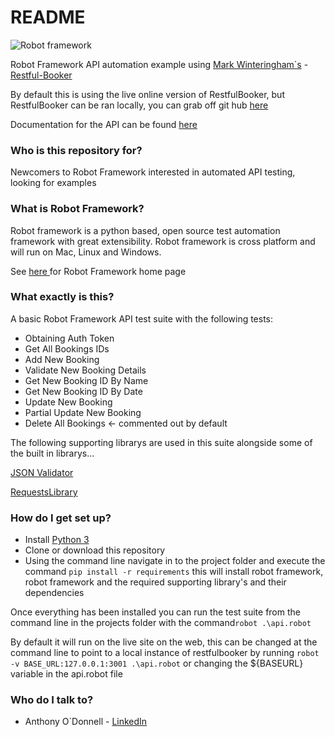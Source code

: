 # README #

![Robot framework](https://upload.wikimedia.org/wikipedia/commons/thumb/e/e4/Robot-framework-logo.png/250px-Robot-framework-logo.png)

Robot Framework API automation example using [Mark Winteringham`s](https://twitter.com/2bittester) -  [Restful-Booker](https://restful-booker.herokuapp.com/)

By default this is using the live online version of RestfulBooker, but RestfulBooker can be ran locally, you can grab off git hub [here](https://github.com/mwinteringham/restful-booker)

Documentation for the API can be found [here](https://restful-booker.herokuapp.com/apidoc/index.html)

### Who is this repository for? ###

Newcomers to Robot Framework interested in automated API testing, looking for examples

### What is Robot Framework? ###

Robot framework is a python based, open source test automation framework with great extensibility. Robot framework is cross platform and will run on Mac, Linux and Windows. 

See [here ](https://robotframework.org/)for Robot Framework home page


### What exactly is this? ###

A basic Robot Framework API test suite with the following tests:

* Obtaining Auth Token
* Get All Bookings IDs
* Add New Booking
* Validate New Booking Details
* Get New Booking ID By Name
* Get New Booking ID By Date
* Update New Booking
* Partial Update New Booking
* Delete All Bookings <- commented out by default

The following supporting librarys are used in this suite alongside some of the built in librarys...

[JSON Validator](https://github.com/peterservice-rnd/robotframework-jsonvalidator)

[RequestsLibrary](https://github.com/bulkan/robotframework-requests)



### How do I get set up? ###

* Install [Python 3](https://python.org/)
* Clone or download this repository
* Using the command line navigate in to the project folder and execute the command ```pip install -r requirements``` this will install robot framework, robot framework and the required supporting library's and their dependencies

Once everything has been installed you can run the test suite from the command line in the projects folder with the command```robot .\api.robot``` 

By default it will run on the live site on the web, this can be changed at the command line to point to a local instance of restfulbooker by running ```robot -v BASE_URL:127.0.0.1:3001 .\api.robot``` or changing the ${BASEURL} variable in the api.robot file


### Who do I talk to? ###

* Anthony O`Donnell - [LinkedIn](https://www.linkedin.com/in/anthonyodonnell)